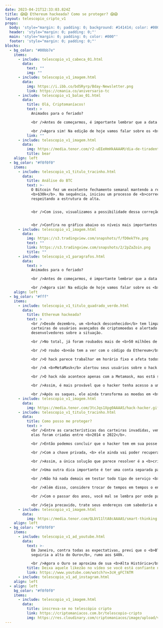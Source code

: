 ```yaml
---
date: 2023-04-21T12:33:03.824Z
title: 😱😱 Ethereum hackeada? Como se proteger? 😱😱
layout: telescopio_cripto_v1
props:
  body: 'style="margin: 0; padding: 0; background: #141414; color: #000"'
  header: 'style="margin: 0; padding: 0;"'
  main: 'style="margin: 0; padding: 0; color: #000"'
  footer: 'style="margin: 0; padding: 0;"'
blocks:
  - bg_color: "#00bb7e"
    items:
      - include: telescopio_v1_cabeca_01.html
        data:
          text: ""
          img: ""
      - include: telescopio_v1_imagem.html
        data:
          img: https://i.ibb.co/bdSRyrp/Bday-Newsletter.png
          link: https://cmania.co/aniversario-tc
      - include: telescopio_v1_balao_01.html
        data:
          title: Olá, Criptomaníacos!
          text: >
            Animados para o feriado?

            <br />Antes de começarmos, é importante lembrar que a data de hoje nos lembra sobre <b>Tiradentes</b>, um homem que lutou contra a cobrança abusiva de impostos e contra o estado absolutista.

            <br />Agora sim! Na edição de hoje vamos falar sobre os <b>roubos que estão acontecendo nas carteiras de Ethereum</b>, que são misteriosos e bem estranhos…
          link: ""
      - include: telescopio_v1_imagem.html
        data:
          img: https://media.tenor.com/r2-uEEeHmHkAAAAM/dia-de-tiradentes-feliz-dia-de-tiradentes.gif
          title: bear
    align: left
  - bg_color: "#f0f0f0"
    items:
      - include: telescopio_v1_titulo_tracinho.html
        data:
          title: Análise do BTC
          text: >-
            O Bitcoin fez um excelente fechamento semanal mantendo a região dos
            <b>$30k</b>. Na sequência, iniciou um processo de <b>correção</b>
            respeitando a estrutura de alta. 


            <br />Com isso, visualizamos a possibilidade dessa correção ser apenas para a continuação da estrutura de alta que pode levar o preço para perto dos <b>$32.500 e $33.000</b>. Encontramos uma resistência chave que precisa ser superada para destravar mais esse impulso, na região dos <b>$30.600</b>.


            <br />Confira no gráfico abaixo os níveis mais importantes para a semana. As linhas amarelas são os <b>suportes</b> da estrutura de alta de curto prazo. Linha rosa, gatilho para destravar o próximo impulso de <b>alta</b>. Linhas verdes, alvos da continuação do <b>movimento de alta</b>.
      - include: telescopio_v1_imagem.html
        data:
          img: https://s3.tradingview.com/snapshots/f/fD0ekTYe.png
          text: ""
          link: https://s3.tradingview.com/snapshots/2/2pZaZoin.png
          title: ""
      - include: telescopio_v1_paragrafos.html
        data:
          text: >
            Animados para o feriado?

            <br />Antes de começarmos, é importante lembrar que a data de hoje nos lembra sobre <b>Tiradentes</b>, um homem que lutou contra a cobrança abusiva de impostos e contra o estado absolutista.

            <br />Agora sim! Na edição de hoje vamos falar sobre os <b>roubos que estão acontecendo nas carteiras de Ethereum</b>, e que são misteriosos e bem estranhos…
    align: left
  - bg_color: "#fff"
    items:
      - include: telescopio_v1_titulo_quadrado_verde.html
        data:
          title: Ethereum hackeada?
          text: >
            <br />Desde dezembro, um <b>hack desconhecido</b> tem limpado as
            carteiras de usuários avançados de criptomoedas e alertado
            desenvolvedores sobre a situação.

            <br />No total, já foram roubados mais de <b>50 milhões de reais</b>. 

            <br />O roubo <b>não tem a ver com o código da Ethereum</b> ou uma falha de segurança da sua rede. Na verdade, o que acontece é a venda dos tokens por ether dentro da própria carteira da vítima antes dos fundos serem sacados.

            <br />O hack parece trabalhar em horário fixo e afeta todos os tipos de pessoas, <b>desde as mais iniciantes às mais experientes</b>.

            <br />A <b>MetaMask</b> alertou seus usuários sobre o hack e pediu que eles tomem medidas para proteger suas carteiras e investimentos. Até mesmo funcionários da empresa já foram roubados.

            <br />O hack não acontece apenas com a Metamask, mas está sujeito a <b>todo tipo de carteira</b>, até mesmo sendo relatados problemas com carteiras físicas. Já foi identificado em outras 10 redes além da Ethereum.

            <br />Assim, é mais provável que o hacker tenha acesso a um banco de dados com milhares de <b>chaves privadas</b>. Dessa forma, ele passa horas do seu dia entrando nas carteiras e drenando os fundos.

            <br />Após os saques, ele ainda transforma as moedas em <b>Bitcoin</b> e passa os saldos em mixer de criptomoedas, o que  faz com que o <b>rastreio dos valores se torne extremamente difícil</b>.
      - include: telescopio_v1_imagem.html
        data:
          img: https://media.tenor.com/3tcJqs1Xpg0AAAAS/hack-hacker.gif
      - include: telescopio_v1_titulo_tracinho.html
        data:
          title: Como posso me proteger?
          text: >
            <br />Entre as características das carteiras invadidas, vemos que
            elas foram criadas entre <b>2014 e 2022</b>. 

            <br />Então podemos concluir que o hacker tem em sua posse as chaves privadas de milhares de pessoas que criaram endereços em todos esses anos. <br />Se for isso mesmo, <b>não adianta guardar bem sua chave privada, nem pôr em carteira física ou usar autenticação em dois fatores</b>.

            <br />Com a chave privada, <b> ele ainda vai poder recuperar a conta</b> em uma nova carteira e efetuar o roubo.

            <br />Assim, a única solução que parece resolver é a <b>criação de uma nova carteira, com nova chave privada e a transferência dos fundos para ela</b>. 

            <br />Uma outra dica importante é ter uma conta separada para entrar em sites e protocolos que você não confia. 

            <br />Não há nada demais em testar todo tipo de serviço <b>web3</b>, ou se aventurar nas <b>DeFis</b> da vida… Mas você <b>não deve usar a mesma carteira</b> do seu holding para isso.

            <br />Além disso, considere trocar de tempos em tempos o endereço que você usa para testar vários protocolos pela web. 

            <br />Com o passar dos anos, você mal se lembra por onde passou com seu dinheirinho e apenas revogar permissões <b>podem não te livrar completamente de vulnerabilidades e roubos futuros</b>.

            <br />Seja precavido, trate seus endereços com sabedoria e prudência, my friend!
      - include: telescopio_v1_imagem.html
        data:
          img: https://media.tenor.com/QLbV11ltA8cAAAAS/smart-thinking.gif
    align: left
  - bg_color: "#f0f0f0"
    items:
      - include: telescopio_v1_ad_youtube.html
        data:
          text: >-
            Em Janeiro, contra todas as expectativas, previ que o <b>BTC
            seguiria a alta do Ouro</b>, rumo aos $40k. 

            <br />Agora o Ouro se aproxima de sua <b>Alta Histórica</b> e o impacto disso no Bitcoin pode ser insano...
          title: Deixa aquele likezão no vídeo se você está confiante no BTC!
          link: https://www.youtube.com/watch?v=3cH_gFC7ATM
      - include: telescopio_v1_ad_instagram.html
    align: left
  - align: left
    bg_color: "#f0f0f0"
    items:
      - include: telescopio_v1_imagem.html
        data:
          title: inscreva-se no telescópio cripto
          link: https://criptomaniacos.com.br/telescopio-cripto
          img: https://res.cloudinary.com/criptomaniacos/image/upload/v1662133224/telescopio/inscreva-se-telescopio.png
---
```

